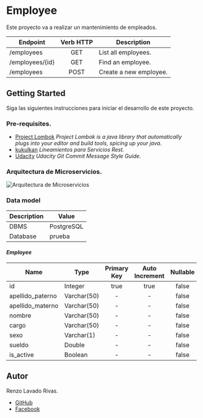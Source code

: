 # Employee
Este proyecto va a realizar un mantenimiento de empleados.

| Endpoint | Verb HTTP | Description |
| -------- | :-------: | ----------- |
| /employees | GET | List all employees. |
| /employees/{id} | GET | Find an employee. |
| /employees | POST | Create a new employee. |

## Getting Started

Siga las siguientes instrucciones para iniciar el desarrollo de este proyecto.

### Pre-requisites.

* [Project Lombok](https://projectlombok.org/) *Project Lombok is a java library that automatically plugs into your editor and build tools, spicing up your java.*
* [kukulkan](https://kukulkan-project.github.io/lineamientos/rest-guideline-kukulkan/) *Lineamientos para Servicios Rest.*
* [Udacity](https://udacity.github.io/git-styleguide/) *Udacity Git Commit Message Style Guide.*

### Arquitectura de Microservicios.
![Arquitectura de Microservicios](https://user-images.githubusercontent.com/50929974/86736585-4397b880-bff9-11ea-863d-fd4311744753.jpeg)

### Data model
| Description | Value |
| ----------- | ----- |
| DBMS | PostgreSQL |
| Database | prueba |

#### *Employee*
| Name | Type | Primary Key | Auto Increment | Nullable |
| ---- | ---- | :---------: | :------------: | :------: |
| id | Integer | true | true | false | 
| apellido_paterno | Varchar(50) | - | - | false |
| apellido_materno | Varchar(50) | - | - | false |
| nombre | Varchar(50) | - | - | false |
| cargo | Varchar(50) | - | - | false |
| sexo | Varchar(1) | - | - | false |
| sueldo | Double | - | - | false |
| is_active | Boolean | - | - | false |

## Autor
Renzo Lavado Rivas.
* [GitHub](https://github.com/Relari)
* [Facebook](https://www.facebook.com/Relari) 
